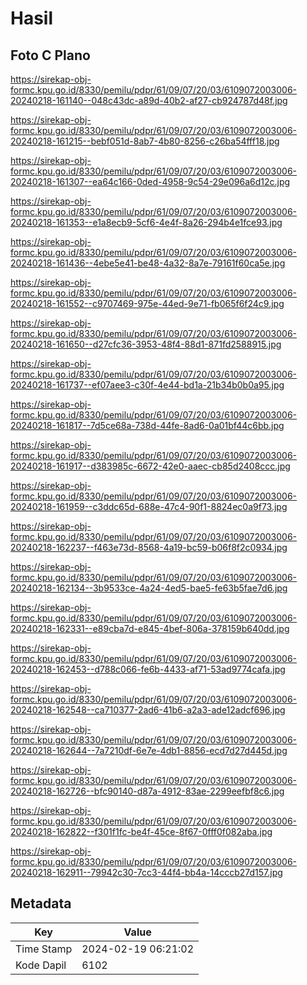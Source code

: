 # Hasil

## Foto C Plano

https://sirekap-obj-formc.kpu.go.id/8330/pemilu/pdpr/61/09/07/20/03/6109072003006-20240218-161140--048c43dc-a89d-40b2-af27-cb924787d48f.jpg

https://sirekap-obj-formc.kpu.go.id/8330/pemilu/pdpr/61/09/07/20/03/6109072003006-20240218-161215--bebf051d-8ab7-4b80-8256-c26ba54fff18.jpg

https://sirekap-obj-formc.kpu.go.id/8330/pemilu/pdpr/61/09/07/20/03/6109072003006-20240218-161307--ea64c166-0ded-4958-9c54-29e096a6d12c.jpg

https://sirekap-obj-formc.kpu.go.id/8330/pemilu/pdpr/61/09/07/20/03/6109072003006-20240218-161353--e1a8ecb9-5cf6-4e4f-8a26-294b4e1fce93.jpg

https://sirekap-obj-formc.kpu.go.id/8330/pemilu/pdpr/61/09/07/20/03/6109072003006-20240218-161436--4ebe5e41-be48-4a32-8a7e-79161f60ca5e.jpg

https://sirekap-obj-formc.kpu.go.id/8330/pemilu/pdpr/61/09/07/20/03/6109072003006-20240218-161552--c9707469-975e-44ed-9e71-fb065f6f24c9.jpg

https://sirekap-obj-formc.kpu.go.id/8330/pemilu/pdpr/61/09/07/20/03/6109072003006-20240218-161650--d27cfc36-3953-48f4-88d1-871fd2588915.jpg

https://sirekap-obj-formc.kpu.go.id/8330/pemilu/pdpr/61/09/07/20/03/6109072003006-20240218-161737--ef07aee3-c30f-4e44-bd1a-21b34b0b0a95.jpg

https://sirekap-obj-formc.kpu.go.id/8330/pemilu/pdpr/61/09/07/20/03/6109072003006-20240218-161817--7d5ce68a-738d-44fe-8ad6-0a01bf44c6bb.jpg

https://sirekap-obj-formc.kpu.go.id/8330/pemilu/pdpr/61/09/07/20/03/6109072003006-20240218-161917--d383985c-6672-42e0-aaec-cb85d2408ccc.jpg

https://sirekap-obj-formc.kpu.go.id/8330/pemilu/pdpr/61/09/07/20/03/6109072003006-20240218-161959--c3ddc65d-688e-47c4-90f1-8824ec0a9f73.jpg

https://sirekap-obj-formc.kpu.go.id/8330/pemilu/pdpr/61/09/07/20/03/6109072003006-20240218-162237--f463e73d-8568-4a19-bc59-b06f8f2c0934.jpg

https://sirekap-obj-formc.kpu.go.id/8330/pemilu/pdpr/61/09/07/20/03/6109072003006-20240218-162134--3b9533ce-4a24-4ed5-bae5-fe63b5fae7d6.jpg

https://sirekap-obj-formc.kpu.go.id/8330/pemilu/pdpr/61/09/07/20/03/6109072003006-20240218-162331--e89cba7d-e845-4bef-806a-378159b640dd.jpg

https://sirekap-obj-formc.kpu.go.id/8330/pemilu/pdpr/61/09/07/20/03/6109072003006-20240218-162453--d788c066-fe6b-4433-af71-53ad9774cafa.jpg

https://sirekap-obj-formc.kpu.go.id/8330/pemilu/pdpr/61/09/07/20/03/6109072003006-20240218-162548--ca710377-2ad6-41b6-a2a3-ade12adcf696.jpg

https://sirekap-obj-formc.kpu.go.id/8330/pemilu/pdpr/61/09/07/20/03/6109072003006-20240218-162644--7a7210df-6e7e-4db1-8856-ecd7d27d445d.jpg

https://sirekap-obj-formc.kpu.go.id/8330/pemilu/pdpr/61/09/07/20/03/6109072003006-20240218-162726--bfc90140-d87a-4912-83ae-2299eefbf8c6.jpg

https://sirekap-obj-formc.kpu.go.id/8330/pemilu/pdpr/61/09/07/20/03/6109072003006-20240218-162822--f301f1fc-be4f-45ce-8f67-0fff0f082aba.jpg

https://sirekap-obj-formc.kpu.go.id/8330/pemilu/pdpr/61/09/07/20/03/6109072003006-20240218-162911--79942c30-7cc3-44f4-bb4a-14cccb27d157.jpg


## Metadata

| Key        | Value               |
| ---------- | ------------------- |
| Time Stamp | 2024-02-19 06:21:02 |
| Kode Dapil | 6102                |



